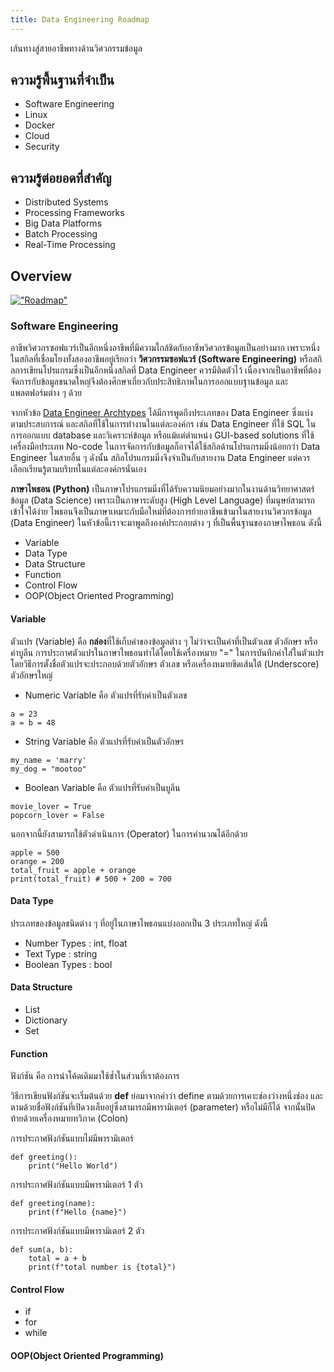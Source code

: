 ```yaml
---
title: Data Engineering Roadmap
---
```


เส้นทางสู่สายอาชีพทางด้านวิศวกรรมข้อมูล

## ความรู้พื้นฐานที่จำเป็น

* Software Engineering
* Linux
* Docker
* Cloud
* Security

## ความรู้ต่อยอดที่สำคัญ

* Distributed Systems
* Processing Frameworks
* Big Data Platforms
* Batch Processing
* Real-Time Processing

## Overview

[!["Roadmap"](https://github.com/datastacktv/data-engineer-roadmap/raw/master/img/roadmap.png)](https://github.com/datastacktv/data-engineer-roadmap)

### Software Engineering

อาชีพวิศวกรซอฟแวร์เป็นอีกหนึ่งอาชีพที่มีความใกล้ชิดกับอาชีพวิศวกรข้อมูลเป็นอย่างมาก เพราะหนึ่งในสกิลที่เชื่อมโยงทั้งสองอาชีพอยู่เรียกว่า **วิศวกรรมซอฟแวร์ (Software Engineering)** หรือสกิลการเขียนโปรแกรมซึ่งเป็นอีกหนึ่งสกิลที่ Data Engineer ควรมีติดตัวไว้ เนื่องจากเป็นอาชีพที่ต้องจัดการกับข้อมูลขนาดใหญ่จึงต้องศึกษาเกี่ยวกับประสิทธิภาพในการออกแบบฐานข้อมูล และแพลตฟอร์มต่าง ๆ ด้วย

จากหัวข้อ [Data Engineer Archtypes](https://www.thedataengineeringbook.online/docs/data-engineer#data-engineer-archtypes) ได้มีการพูดถึงประเภทของ Data Engineer ซึ่งแบ่งตามประสบการณ์ และสกิลที่ใช้ในการทำงานในแต่ละองค์กร เช่น Data Engineer ที่ใช้ SQL ในการออกแบบ database และวิเคราะห์ข้อมูล หรือแม้แต่ตำแหน่ง GUI-based solutions ที่ใช้เครื่องมือประเภท No-code ในการจัดการกับข้อมูลก็อาจได้ใช้สกิลด้านโปรแกรมมิ่งน้อยกว่า Data Engineer ในสายอื่น ๆ ดังนั้น สกิลโปรแกรมมิ่งจึงจำเป็นกับสายงาน Data Engineer แต่ควรเลือกเรียนรู้ตามบริบทในแต่ละองค์กรนั่นเอง

**ภาษาไพธอน (Python)** เป็นภาษาโปรแกรมมิ่งที่ได้รับความนิยมอย่างมากในงานด้านวิทยาศาสตร์ข้อมูล (Data Science) เพราะเป็นภาษาระดับสูง (High Level Language) ที่มนุษย์สามารถเข้าใจได้ง่าย ไพธอนจึงเป็นภาษาเหมาะกับมือใหม่ที่ต้องการย้ายอาชีพเข้ามาในสายงานวิศวกรข้อมูล (Data Engineer) ในหัวข้อนี้เราจะมาพูดถึงองค์ประกอบต่าง ๆ ที่เป็นพื้นฐานของภาษาไพธอน ดังนี้
* Variable
* Data Type
* Data Structure
* Function
* Control Flow
* OOP(Object Oriented Programming)

#### Variable
ตัวแปร (Variable) คือ **กล่อง**ที่ใช้เก็บค่าของข้อมูลต่าง ๆ ไม่ว่าจะเป็นค่าที่เป็นตัวเลข ตัวอักษร หรือค่าบูลีน
การประกาศตัวแปรในภาษาไพธอนทำได้โดยใช้เครื่องหมาย "=" ในการบันทึกค่าใส่ในตัวแปร โดยวิธีการตั้งชื่อตัวแปรจะประกอบด้วยตัวอักษร ตัวเลข หรือเครื่องหมายขีดเส้นใต้ (Underscore) ตัวอักษรใหญ่ 
* Numeric Variable คือ ตัวแปรที่รับค่าเป็นตัวเลข
```
a = 23
a = b = 48
```
* String Variable คือ ตัวแปรที่รับค่าเป็นตัวอักษร
```
my_name = 'marry'
my_dog = "mootoo"
```
* Boolean Variable คือ ตัวแปรที่รับค่าเป็นบูลีน
```
movie_lover = True
popcorn_lover = False
```

นอกจากนี้ยังสามารถใช้ตัวดำเนินการ (Operator) ในการคำนวณได้อีกด้วย
```
apple = 500
orange = 200
total_fruit = apple + orange
print(total_fruit) # 500 + 200 = 700
```
#### Data Type
ประเภทของข้อมูลชนิดต่าง ๆ ที่อยู่ในภาษาไพธอนแบ่งออกเป็น 3 ประเภทใหญ่ ดังนี้
* Number Types : int, float
* Text Type : string
* Boolean Types : bool

#### Data Structure
* List
* Dictionary
* Set
#### Function
ฟังก์ชัน คือ การนำโค้ดเดิมมาใช้ซ้ำในส่วนที่เราต้องการ 

วิธีการเขียนฟังก์ชันจะเริ่มต้นด้วย **def** ย่อมาจากคำว่า define ตามด้วยการเคาะช่องว่างหนึ่งช่อง และตามด้วยชื่อฟังก์ชันที่เปิดวงเล็บอยู่ซึ่งสามารถมีพารามิเตอร์ (parameter) หรือไม่มีก็ได้ จากนั้นปิดท้ายด้วยเครื่องหมายทวิภาค (Colon)

การประกาศฟังก์ชันแบบไม่มีพารามิเตอร์
```
def greeting():
    print("Hello World")
```
การประกาศฟังก์ชันแบบมีพารามิเตอร์ 1 ตัว
```
def greeting(name):
    print(f"Hello {name}")
```
การประกาศฟังก์ชันแบบมีพารามิเตอร์ 2 ตัว
```
def sum(a, b):
    total = a + b
    print(f"total number is {total}")
```
#### Control Flow
* if
* for
* while

#### OOP(Object Oriented Programming)
